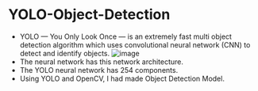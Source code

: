 # YOLO-Object-Detection
- YOLO — You Only Look Once — is an extremely fast multi object detection algorithm which uses convolutional neural network (CNN) to detect and identify objects.
![image](https://user-images.githubusercontent.com/91311509/169283295-403bad48-88a5-43a4-b6e9-d38d6d16d71f.png)
- The neural network has this network architecture.
- The YOLO neural network has 254 components.
- Using YOLO and OpenCV, I had made Object Detection Model.
